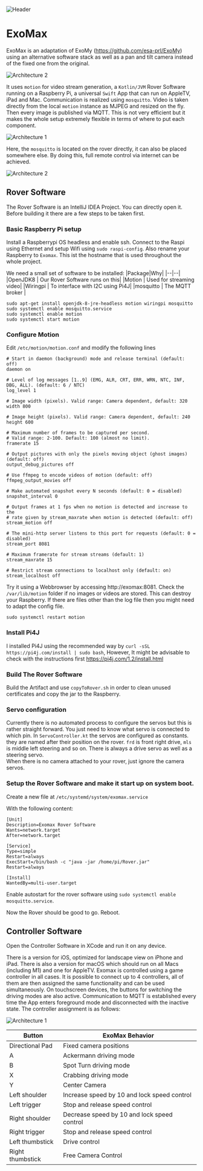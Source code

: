 ![Header](images/header.png)

# ExoMax

ExoMax is an adaptation of ExoMy (https://github.com/esa-prl/ExoMy) using an alternative software stack as well as a pan and tilt camera instead of the fixed one from the original.

![Architecture 2](images/exomax.png)

It uses `motion` for video stream generation, a `Kotlin/JVM` Rover Software running on a Raspberry Pi, a universal `Swift` App that can run on AppleTV, iPad and Mac.
Communication is realized using `mosquitto`. Video is taken directly from the local `motion` instance as MJPEG and resized on the fly. Then every image is published via MQTT. This is not very efficient but it makes the whole setup extremely flexible in terms of where to put each component.

![Architecture 1](images/arch_1.png)

Here, the `mosquitto` is located on the rover directly, it can also be placed somewhere else. By doing this, full remote control via internet can be achieved.

![Architecture 2](images/arch_2.png)


## Rover Software

The Rover Software is an IntelliJ IDEA Project. You can directly open it. Before building it there are a few steps to be taken first.

### Basic Raspberry Pi setup
Install a Raspberrypi OS headless and enable ssh. Connect to the Raspi using Ethernet and setup Wifi using `sudo raspi-config`. Also rename your Raspberry to `Exomax`. This ist the hostname that is used throughout the whole project.

We need a small set of software to be installed:
|Package|Why|
|--|--|
|OpenJDK8 | Our Rover Software runs on this|
|Motion | Used for streaming video|
|Wiringpi | To interface with I2C using Pi4J|
|mosquitto | The MQTT broker |

````
sudo apt-get install openjdk-8-jre-headless motion wiringpi mosquitto
sudo systemctl enable mosquitto.service
sudo systemctl enable motion
sudo systemctl start motion
````

### Configure Motion

Edit `/etc/motion/motion.conf` and modify the following lines
````
# Start in daemon (background) mode and release terminal (default: off)
daemon on

# Level of log messages [1..9] (EMG, ALR, CRT, ERR, WRN, NTC, INF, DBG, ALL). (default: 6 / NTC)
log_level 1

# Image width (pixels). Valid range: Camera dependent, default: 320
width 800

# Image height (pixels). Valid range: Camera dependent, default: 240
height 600

# Maximum number of frames to be captured per second.
# Valid range: 2-100. Default: 100 (almost no limit).
framerate 15

# Output pictures with only the pixels moving object (ghost images) (default: off)
output_debug_pictures off

# Use ffmpeg to encode videos of motion (default: off)
ffmpeg_output_movies off

# Make automated snapshot every N seconds (default: 0 = disabled)
snapshot_interval 0

# Output frames at 1 fps when no motion is detected and increase to the
# rate given by stream_maxrate when motion is detected (default: off)
stream_motion off

# The mini-http server listens to this port for requests (default: 0 = disabled)
stream_port 8081

# Maximum framerate for stream streams (default: 1)
stream_maxrate 15

# Restrict stream connections to localhost only (default: on)
stream_localhost off
````
Try it using a Webbrowser by accessing http://exomax:8081.
Check the `/var/lib/motion` folder if no images or videos are stored. This can destroy your Raspberry. If there are files other than the log file then you might need to adapt the config file.

````
sudo systemctl restart motion
````

### Install Pi4J

I installed Pi4J using the recommended way by `curl -sSL https://pi4j.com/install | sudo bash`, However, It might be advisable to check with the instructions first https://pi4j.com/1.2/install.html

### Build The Rover Software
Build the Artifact and use `copyToRover.sh` in order to clean unused certificates and copy the jar to the Raspberry.

### Servo configuration
Currently there is no automated process to configure the servos but this is rather straight forward. You just need to know what servo is connected to which pin. In `ServoController.kt` the servos are configured as constants. they are named after their position on the rover. `frd` is front right drive, `mls` is middle left steering and so on. There is always a drive servo as well as a steering servo.  
When there is no camera attached to your rover, just ignore the camera servos.


### Setup the Rover Software and make it start up on system boot.

Create a new file at `/etc/systemd/system/exomax.service`

With the following content:

````
[Unit]
Description=Exomax Rover Software
Wants=network.target
After=network.target

[Service]
Type=simple
Restart=always
ExecStart=/bin/bash -c "java -jar /home/pi/Rover.jar"
Restart=always

[Install]
WantedBy=multi-user.target
````

Enable autostart for the rover software using `sudo systemctl enable mosquitto.service`.

Now the Rover should be good to go. Reboot.

## Controller Software

Open the Controller Software in XCode and run it on any device.

There is a version for iOS, optimized for landscape view on iPhone and iPad. There is also a version for macOS which should run on all Macs (including M1) and one for AppleTV. Exomax is controlled using a game controller in all cases. It is possible to connect up to 4 controllers, all of them are then assigned the same functionality and can be used simultaneously. On touchscreen devices, the buttons for switching the driving modes are also active.
Communication to MQTT is established every time the App enters foreground mode and disconnected with the inactive state. The controller assignment is as follows:

![Architecture 1](images/controller.png)


|Button|ExoMax Behavior|
|--|--|
|Directional Pad|	Fixed camera positions|
|A|Ackermann driving mode|
|B|Spot Turn driving mode|
|X|Crabbing driving mode|
|Y|Center Camera|
|Left shoulder|Increase speed by 10 and lock speed control|
|Left trigger|Stop and release speed control|
|Right shoulder|Decrease speed by 10 and lock speed control|
|Right trigger|Stop and release speed control|
|Left thumbstick|Drive control|
|Right thumbstick|Free Camera Control|
